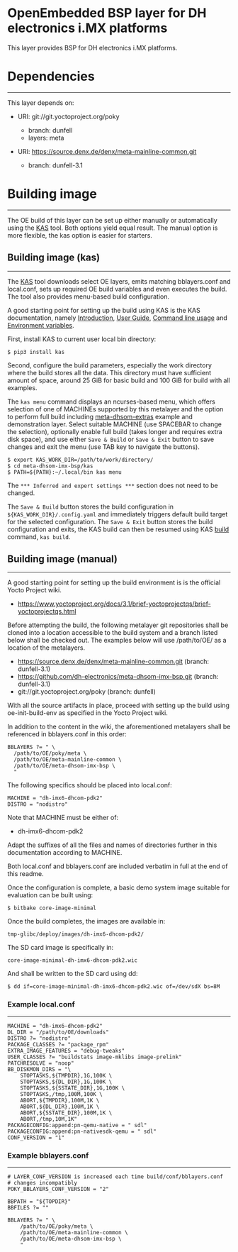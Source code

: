 OpenEmbedded BSP layer for DH electronics i.MX platforms
========================================================

This layer provides BSP for DH electronics i.MX platforms.

# Dependencies
--------------

This layer depends on:

* URI: git://git.yoctoproject.org/poky
  - branch: dunfell
  - layers: meta

* URI: https://source.denx.de/denx/meta-mainline-common.git
  - branch: dunfell-3.1

# Building image
----------------

The OE build of this layer can be set up either manually or automatically using
the [KAS](https://github.com/siemens/kas) tool. Both options yield equal result.
The manual option is more flexible, the kas option is easier for starters.

## Building image (kas)
-----------------------

The [KAS](https://github.com/siemens/kas) tool downloads select OE layers, emits
matching bblayers.conf and local.conf, sets up required OE build variables and
even executes the build. The tool also provides menu-based build configuration.

A good starting point for setting up the build using KAS is the KAS documentation,
namely [Introduction](https://kas.readthedocs.io/en/latest/intro.html),
[User Guide](https://kas.readthedocs.io/en/latest/userguide.html),
[Command line usage](https://kas.readthedocs.io/en/latest/command-line.html) and
[Environment variables](https://kas.readthedocs.io/en/latest/command-line.html#environment-variables).

First, install KAS to current user local bin directory:

```
$ pip3 install kas
```

Second, configure the build parameters, especially the work directory where the
build stores all the data. This directory must have sufficient amount of space,
around 25 GiB for basic build and 100 GiB for build with all examples.

The `kas menu` command displays an ncurses-based menu, which offers selection of
one of MACHINEs supported by this metalayer and the option to perform full build
including [meta-dhsom-extras](https://github.com/dh-electronics/meta-dhsom-extras)
example and demonstration layer. Select suitable MACHINE (use SPACEBAR to change
the selection), optionally enable full build (takes longer and requires extra
disk space), and use either `Save & Build` or `Save & Exit` button to save
changes and exit the menu (use TAB key to navigate the buttons).

```
$ export KAS_WORK_DIR=/path/to/work/directory/
$ cd meta-dhsom-imx-bsp/kas
$ PATH=${PATH}:~/.local/bin kas menu
```

The `*** Inferred and expert settings ***` section does not need to be changed.

The `Save & Build` button stores the build configuration in `${KAS_WORK_DIR}/.config.yaml`
and immediately triggers default build target for the selected configuration.
The `Save & Exit` button stores the build configuration and exits, the KAS build
can then be resumed using KAS [build](https://kas.readthedocs.io/en/latest/command-line.html#build)
command, `kas build`.

## Building image (manual)
--------------------------

A good starting point for setting up the build environment is is the official
Yocto Project wiki.

* https://www.yoctoproject.org/docs/3.1/brief-yoctoprojectqs/brief-yoctoprojectqs.html

Before attempting the build, the following metalayer git repositories shall
be cloned into a location accessible to the build system and a branch listed
below shall be checked out. The examples below will use /path/to/OE/ as a
location of the metalayers.

* https://source.denx.de/denx/meta-mainline-common.git			(branch: dunfell-3.1)
* https://github.com/dh-electronics/meta-dhsom-imx-bsp.git		(branch: dunfell-3.1)
* git://git.yoctoproject.org/poky					(branch: dunfell)

With all the source artifacts in place, proceed with setting up the build
using oe-init-build-env as specified in the Yocto Project wiki.

In addition to the content in the wiki, the aforementioned metalayers shall
be referenced in bblayers.conf in this order:

```
BBLAYERS ?= " \
  /path/to/OE/poky/meta \
  /path/to/OE/meta-mainline-common \
  /path/to/OE/meta-dhsom-imx-bsp \
  "
```

The following specifics should be placed into local.conf:

```
MACHINE = "dh-imx6-dhcom-pdk2"
DISTRO = "nodistro"
```

Note that MACHINE must be either of:

* dh-imx6-dhcom-pdk2

Adapt the suffixes of all the files and names of directories further in
this documentation according to MACHINE.

Both local.conf and bblayers.conf are included verbatim in full at the end
of this readme.

Once the configuration is complete, a basic demo system image suitable for
evaluation can be built using:

```
$ bitbake core-image-minimal
```

Once the build completes, the images are available in:

```
tmp-glibc/deploy/images/dh-imx6-dhcom-pdk2/
```

The SD card image is specifically in:

```
core-image-minimal-dh-imx6-dhcom-pdk2.wic
```

And shall be written to the SD card using dd:

```
$ dd if=core-image-minimal-dh-imx6-dhcom-pdk2.wic of=/dev/sdX bs=8M
```

### Example local.conf
----------------------
```
MACHINE = "dh-imx6-dhcom-pdk2"
DL_DIR = "/path/to/OE/downloads"
DISTRO ?= "nodistro"
PACKAGE_CLASSES ?= "package_rpm"
EXTRA_IMAGE_FEATURES = "debug-tweaks"
USER_CLASSES ?= "buildstats image-mklibs image-prelink"
PATCHRESOLVE = "noop"
BB_DISKMON_DIRS = "\
    STOPTASKS,${TMPDIR},1G,100K \
    STOPTASKS,${DL_DIR},1G,100K \
    STOPTASKS,${SSTATE_DIR},1G,100K \
    STOPTASKS,/tmp,100M,100K \
    ABORT,${TMPDIR},100M,1K \
    ABORT,${DL_DIR},100M,1K \
    ABORT,${SSTATE_DIR},100M,1K \
    ABORT,/tmp,10M,1K"
PACKAGECONFIG:append:pn-qemu-native = " sdl"
PACKAGECONFIG:append:pn-nativesdk-qemu = " sdl"
CONF_VERSION = "1"
```

### Example bblayers.conf
-------------------------
```
# LAYER_CONF_VERSION is increased each time build/conf/bblayers.conf
# changes incompatibly
POKY_BBLAYERS_CONF_VERSION = "2"

BBPATH = "${TOPDIR}"
BBFILES ?= ""

BBLAYERS ?= " \
	/path/to/OE/poky/meta \
	/path/to/OE/meta-mainline-common \
	/path/to/OE/meta-dhsom-imx-bsp \
	"
```
